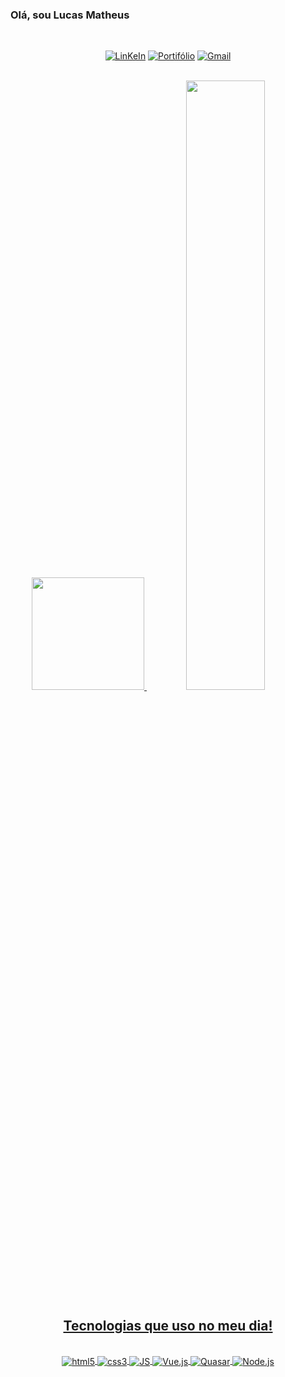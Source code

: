 ### Olá, sou Lucas Matheus

<div  align="center">
  </br>


[![LinKeIn](https://img.shields.io/badge/LinkedIn-0077B5?style=for-the-badge&logo=linkedin&logoColor=white)](https://www.linkedin.com/in/lucas-matheus-ba754b226/) 
[![Portifólio](https://img.shields.io/badge/website-000000?style=for-the-badge&logo=About.me&logoColor=white)]([https://lucasmatheus.vercel.app/](https://portifoliolucasmatheus.vercel.app/)) 
[![Gmail](https://img.shields.io/badge/Gmail-D14836?style=for-the-badge&logo=gmail&logoColor=white)](mailto:matheusalexandre012@gmail.com) 

  </br>
</div>

<div align="center">
  <a href="https://github.com/LucasMatheus12">
  <img height="180em width="50%" src="https://github-readme-stats.vercel.app/api?username=LucasMatheus12&show_icons=true&include_all_commits=true&count_private=false&bg_color=0E091B&title_color=7a007a&text_color=ffffff&icon_color=ffa500&border_radius=5&border_color=7a007a&count_private=true"/>
    
   <img heigth="180em" width="50%" src="https://github-readme-stats.vercel.app/api/top-langs/?username=LucasMatheus12&layout=compact&langs_count=7&bg_color=0E091B&title_color=7a007a&text_color=ffffff&icon_color=ffa500&border_radius=5&border_color=7a007a&count_private=true"/>
</div>
  
  <h2 align="center">Tecnologias que uso no meu dia!</h2>
  
 <div style="display: inline_block" align="center"> <br/>
    <img align="center" alt="html5" src="https://img.shields.io/badge/HTML5-E34F26?style=for-the-badge&logo=html5&logoColor=white"> 
    <img align="center" alt="css3" src="https://img.shields.io/badge/CSS3-1572B6?style=for-the-badge&logo=css3&logoColor=white">
    <img align="center" alt="JS" src="https://img.shields.io/badge/JavaScript-F7DF1E?style=for-the-badge&logo=javascript&logoColor=black">
    <img align="center" alt="Vue.js" src="https://img.shields.io/badge/Vue.js-35495E?style=for-the-badge&logo=vue.js&logoColor=4FC08D"> 
    <img align="center" alt="Quasar" src="https://img.shields.io/badge/Quasar-1976D2?style=for-the-badge&logo=quasar&logoColor=white">
    <img align="center" alt="Node.js" src="https://img.shields.io/badge/Node.js-43853D?style=for-the-badge&logo=node.js&logoColor=white">
</div>

  
